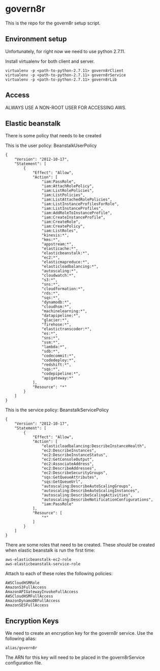 # govern8r

This is the repo for the govern8r setup script.

## Environment setup

Unfortunately, for right now we need to use python 2.7.11.

Install virtualenv for both client and server. 
```
virtualenv -p <path-to-python-2.7.11> govern8rClient
virtualenv -p <path-to-python-2.7.11> govern8rService
virtualenv -p <path-to-python-2.7.11> govern8rLib
```

## Access

ALWAYS USE A NON-ROOT USER FOR ACCESSING AWS.

## Elastic beanstalk

There is some policy that needs to be created

This is the user policy: BeanstalkUserPolicy
```
{
    "Version": "2012-10-17",
    "Statement": [
        {
            "Effect": "Allow",
            "Action": [
                "iam:PassRole",
                "iam:AttachRolePolicy",
                "iam:ListRolePolicies",
                "iam:ListPolicies",
                "iam:ListAttachedRolePolicies",
                "iam:ListInstanceProfilesForRole",
                "iam:ListInstanceProfiles",
                "iam:AddRoleToInstanceProfile",
                "iam:CreateInstanceProfile",
                "iam:CreateRole",
                "iam:CreatePolicy",
                "iam:ListRoles",
                "kinesis:*",
                "kms:*",
                "appstream:*",
                "elasticache:*",
		        "elasticbeanstalk:*",
		        "ec2:*",
		        "elasticmapreduce:*",
		        "elasticloadbalancing:*",
		        "autoscaling:*",
		        "cloudwatch:*",
		        "s3:*",
		        "sns:*",
		        "cloudformation:*",
		        "rds:*",
		        "sqs:*",
		        "dynamodb:*",
		        "cloudhsm:*",
		        "machinelearning:*",
		        "datapipeline:*",
		        "glacier:*",
		        "firehose:*",
		        "elastictranscoder:*",
		        "es:*",
		        "sns:*",
		        "ssm:*",
		        "lambda:*",
		        "sdb:*",
		        "codecommit:*",
		        "codedeploy:*",
		        "redshift:*",
		        "sqs:*",
		        "codepipeline:*",
		        "apigateway:*"
            ],
            "Resource": "*"
        }
    ]
}
```
This is the service policy: BeanstalkServicePolicy
```
{
    "Version": "2012-10-17",
    "Statement": [
        {
            "Effect": "Allow",
            "Action": [
                "elasticloadbalancing:DescribeInstanceHealth",
                "ec2:DescribeInstances",
                "ec2:DescribeInstanceStatus",
                "ec2:GetConsoleOutput",
                "ec2:AssociateAddress",
                "ec2:DescribeAddresses",
                "ec2:DescribeSecurityGroups",
                "sqs:GetQueueAttributes",
                "sqs:GetQueueUrl",
                "autoscaling:DescribeAutoScalingGroups",
                "autoscaling:DescribeAutoScalingInstances",
                "autoscaling:DescribeScalingActivities",
                "autoscaling:DescribeNotificationConfigurations",
               	"iam:PassRole"
            ],
            "Resource": [
                "*"
            ]
        }
    ]
}
```


There are some roles that need to be created. These *should* be created when elastic beanstalk is run the first time:

```
aws-elasticbeanstalk-ec2-role
aws-elasticbeanstalk-service-role
```

Attach to each of these roles the following policies:

```
AWSCloudHSMRole
AmazonS3FullAccess
AmazonAPIGatewayInvokeFullAccess
AWSCloudHSMFullAccess
AmazonDynamoDBFullAccess
AmazonSESFullAccess
```

## Encryption Keys

We need to create an encryption key for the govern8r service. Use the following alias:

```
alias/govern8r
```

The ARN for this key will need to be placed in the govern8rService configuration file.



